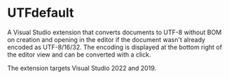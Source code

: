 # UTFdefault

A Visual Studio extension that converts documents to UTF-8 without BOM on creation and opening in the editor if the document wasn't already encoded as UTF-8/16/32. The encoding is displayed at the bottom right of the editor view and can be converted with a click.

The extension targets Visual Studio 2022 and 2019.
